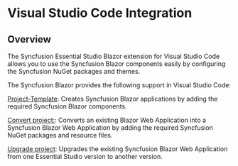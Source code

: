# Visual Studio Code Integration

## Overview

The Syncfusion Essential Studio Blazor extension for Visual Studio Code allows you to use the Syncfusion Blazor components easily by configuring the Syncfusion NuGet packages and themes.

The Syncfusion Blazor provides the following support in Visual Studio Code:

[Project-Template](https://help.syncfusion.com/extension/blazor-extension/visual-studio-code/create-project):  Creates Syncfusion Blazor applications by adding the required Syncfusion Blazor components.

[Convert project:](https://help.syncfusion.com/extension/blazor-extension/visual-studio-code/convert-project):  Converts an existing Blazor Web Application into a Syncfusion Blazor Web Application by adding the required Syncfusion NuGet packages and resource files.

[Upgrade project](https://help.syncfusion.com/extension/blazor-extension/visual-studio-code/upgrade-project):  Upgrades the existing Syncfusion Blazor Web Application from one Essential Studio version to another version.